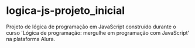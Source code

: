 # logica-js-projeto_inicial
Projeto de lógica de programação em JavaScript construído durante o curso 'Lógica de programação: mergulhe em programação com JavaScript' na plataforma Alura.
